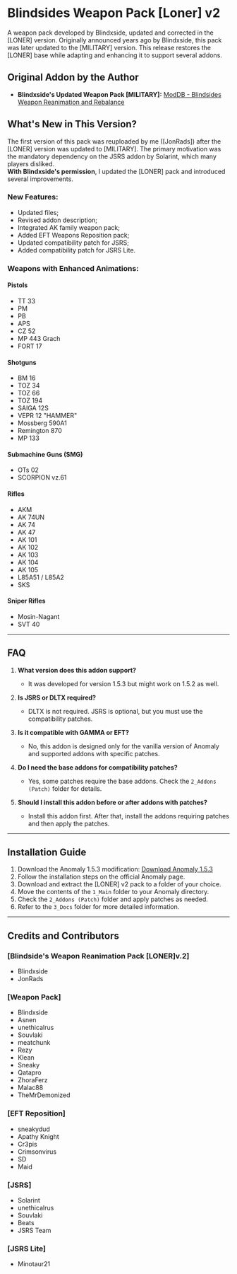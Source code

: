 # Blindsides Weapon Pack [Loner] v2

A weapon pack developed by Blindxside, updated and corrected in the [LONER] version. Originally announced years ago by Blindxside, this pack was later updated to the [MILITARY] version. This release restores the [LONER] base while adapting and enhancing it to support several addons.

## Original Addon by the Author

- **Blindxside's Updated Weapon Pack [MILITARY]:** [ModDB - Blindsides Weapon Reanimation and Rebalance](https://www.moddb.com/mods/stalker-anomaly/addons/blindsides-weapon-reanimation-and-rebalance-military)

## What's New in This Version?

The first version of this pack was reuploaded by me ([JonRads]) after the [LONER] version was updated to [MILITARY]. The primary motivation was the mandatory dependency on the JSRS addon by Solarint, which many players disliked.  
**With Blindxside's permission**, I updated the [LONER] pack and introduced several improvements.  

### New Features:  

- Updated files;  
- Revised addon description;  
- Integrated AK family weapon pack;  
- Added EFT Weapons Reposition pack;  
- Updated compatibility patch for JSRS;  
- Added compatibility patch for JSRS Lite.  

### Weapons with Enhanced Animations:  

#### Pistols  
- TT 33  
- PM  
- PB  
- APS  
- CZ 52  
- MP 443 Grach  
- FORT 17  

#### Shotguns  
- BM 16  
- TOZ 34  
- TOZ 66  
- TOZ 194  
- SAIGA 12S  
- VEPR 12 "HAMMER"  
- Mossberg 590A1  
- Remington 870  
- MP 133  

#### Submachine Guns (SMG)  
- OTs 02  
- SCORPION vz.61  

#### Rifles  
- AKM  
- AK 74UN  
- AK 74  
- AK 47  
- AK 101  
- AK 102  
- AK 103  
- AK 104  
- AK 105  
- L85A51 / L85A2  
- SKS  

#### Sniper Rifles  
- Mosin-Nagant  
- SVT 40  

---  

## FAQ  

1. **What version does this addon support?**  
   - It was developed for version 1.5.3 but might work on 1.5.2 as well.  

2. **Is JSRS or DLTX required?**  
   - DLTX is not required. JSRS is optional, but you must use the compatibility patches.  

3. **Is it compatible with GAMMA or EFT?**  
   - No, this addon is designed only for the vanilla version of Anomaly and supported addons with specific patches.  

4. **Do I need the base addons for compatibility patches?**  
   - Yes, some patches require the base addons. Check the `2_Addons (Patch)` folder for details.  

5. **Should I install this addon before or after addons with patches?**  
   - Install this addon first. After that, install the addons requiring patches and then apply the patches.  

---  

## Installation Guide  

1. Download the Anomaly 1.5.3 modification: [Download Anomaly 1.5.3](https://www.moddb.com/mods/stalker-anomaly/downloads/stalker-anomaly-153)  
2. Follow the installation steps on the official Anomaly page.  
3. Download and extract the [LONER] v2 pack to a folder of your choice.  
4. Move the contents of the `1_Main` folder to your Anomaly directory.  
5. Check the `2_Addons (Patch)` folder and apply patches as needed.  
6. Refer to the `3_Docs` folder for more detailed information.  

---  

## Credits and Contributors  

### [Blindside's Weapon Reanimation Pack [LONER]v.2]  
- Blindxside  
- JonRads  

### [Weapon Pack]  
- Blindxside  
- Asnen  
- unethicalrus  
- Souvlaki  
- meatchunk  
- Rezy  
- Klean  
- Sneaky  
- Qatapro  
- ZhoraFerz  
- Malac88  
- TheMrDemonized  

### [EFT Reposition]  
- sneakydud  
- Apathy Knight  
- Cr3pis  
- Crimsonvirus  
- SD  
- Maid  

### [JSRS]  
- Solarint  
- unethicalrus  
- Souvlaki  
- Beats  
- JSRS Team  

### [JSRS Lite]  
- Minotaur21  
